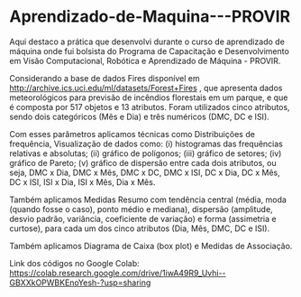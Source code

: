 # Aprendizado-de-Maquina---PROVIR

Aqui destaco a prática que desenvolvi durante o curso de aprendizado de máquina onde fui bolsista do Programa de Capacitação e Desenvolvimento em Visão Computacional, Robótica e Aprendizado de Máquina - PROVIR.

Considerando a base de dados Fires disponível em http://archive.ics.uci.edu/ml/datasets/Forest+Fires , que apresenta dados meteorológicos para
previsão de incêndios florestais em um parque, e que é composta por 517 objetos e 13 atributos. Foram utilizados cinco atributos, sendo dois categóricos (Mês e Dia) e três numéricos (DMC, DC e ISI).

Com esses parâmetros aplicamos técnicas como Distribuições de frequência, Visualização de dados como: (i) histogramas das frequências relativas e absolutas; (ii) gráfico de polígonos; (iii) gráfico de setores; (iv) gráfico de Pareto; (v) gráfico de dispersão entre cada dois atributos, ou seja, DMC x Dia, DMC x Mês, DMC x DC, DMC x ISI, DC x Dia, DC x Mês, DC x ISI, ISI x Dia, ISI x Mês, Dia x Mês.
 
Também aplicamos Medidas Resumo com tendência central (média, moda (quando fosse o caso), ponto médio e mediana), dispersão (amplitude, desvio padrão, variância,
coeficiente de variação) e forma (assimetria e curtose), para cada um dos cinco atributos (Dia, Mês, DMC, DC e ISI).
 
Também aplicamos Diagrama de Caixa (box plot) e Medidas de Associação.

Link dos códigos no Google Colab: https://colab.research.google.com/drive/1iwA49R9_Uvhi--GBXXkOPWBKEnoYesh-?usp=sharing
